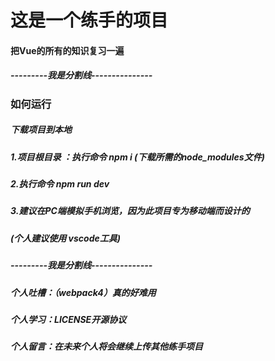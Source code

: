 # 这是一个练手的项目

#### 把Vue的所有的知识复习一遍

##### ---------我是分割线---------------

### 如何运行

##### 下载项目到本地

##### 1.项目根目录 ：执行命令 npm i (下载所需的node_modules文件)

##### 2.执行命令 npm run dev

##### 3.建议在PC端模拟手机浏览，因为此项目专为移动端而设计的

##### (个人建议使用 vscode工具)

##### ---------我是分割线---------------

##### 个人吐槽：（webpack4）真的好难用

##### 个人学习：LICENSE开源协议

##### 个人留言：在未来个人将会继续上传其他练手项目